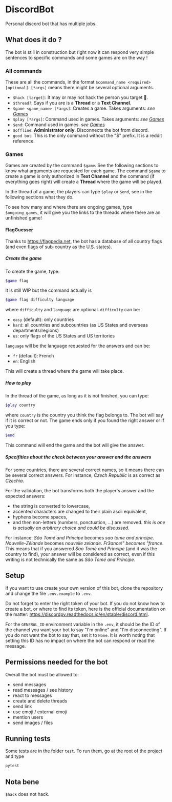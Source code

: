 # DiscordBot

Personal discord bot that has multiple jobs.

## What does it do ?

The bot is still in construction but right now it can respond very simple sentences to specific commands and some games are on the way !

### All commands

These are all the commands, in the format `$command_name <required> [optional]`. `[*args]` means there might be several optional arguments.

- `$hack [target]`: It may or may not hack the person you target :eyes:.
- `$thread?`: Says if you are is a **Thread** or a **Text Channel**.
- `$game <game_name> [*args]`: Creates a game. Takes arguments: *see [Games](#games)*
- `$play [*args]`: Command used in games. Takes arguments: *see [Games](#games)*
- `$end`: Command used in games. *see [Games](#games)*
- `$offline`: **Administrator only**. Disconnects the bot from discord.
- `good bot`: This is the only command without the "$" prefix. It is a reddit reference.

### Games

Games are created by the command `$game`. See the following sections to know what arguments are requested for each game.
The command `$game` to create a game is only authorized in **Text Channel** and the command (if everything goes right) will create a **Thread** where the game will be played.

In the thread of a game, the players can type `$play` or `$end`, see in the following sections what they do.

To see how many and where there are ongoing games, type `$ongoing_games`, it will give you the links to the threads where there are an unfinished game!

#### FlagGuesser

Thanks to <https://flagpedia.net>, the bot has a database of all country flags (and even flags of sub-country as the U.S. states).

##### Create the game

To create the game, type:

```sh
$game flag 
```

It is still WIP but the command actually is

```sh
$game flag difficulty language
```

where `difficulty` and `language` are optional.
`difficulty` can be:

- `easy` (default): only countries
- `hard`: all countries and subcountries (as US States and overseas departments/regions)
- `us`: only flags of the US States and US territories

`language` will be the language requested for the answers and can be:

- `fr` (default): French
- `en`: English

This will create a thread where the game will take place.

##### How to play

In the thread of the game, as long as it is not finished, you can type:

```sh
$play country
```

where `country` is the country you think the flag belongs to.
The bot will say if it is correct or not.
The game ends only if you found the right answer or if you type:

```sh
$end
```

This command will end the game and the bot will give the answer.

##### Specifities about the check between your answer and the answers

For some countries, there are several correct names, so it means there can be several correct answers. For instance, *Czech Republic* is as correct as *Czechia*.

For the validation, the bot transforms both the player's answer and the expected answers:

- the string is converted to lowercase,
- accented characters are changed to their plain ascii equivalent,
- hyphens become spaces,
- and then non-letters (numbers, ponctuation, ...) are removed. *this is one is actually an arbitrary choice and could be discussed*.

For instance: *São Tomé and Príncipe* becomes *sao tome and principe*. *Nouvelle-Zélande* becomes *nouvelle zelande*. *Fr3ance!" becomes "france*.
This means that if you answered *Sao Tomé and Principe* (and it was the country to find), your answer will be considered as correct, even if this writing is not technically the same as *São Tomé and Príncipe*.

## Setup

If you want to use create your own version of this bot, clone the repository and change the file `.env.example` to `.env`.

Do not forget to enter the right token of your bot.
If you do not know how to create a bot, or where to find its token, here is the official documentation on the matter: <https://discordpy.readthedocs.io/en/stable/discord.html>.

For the `GENERAL_ID` environment variable in the `.env`, it should be the ID of the channel you want your bot to say "I'm online" and "I'm disconnecting". If you do not want the bot to say that, set it to `None`. It is worth noting that setting this ID has no impact on where the bot can respond or read the message.

## Permissions needed for the bot

Overall the bot must be allowed to:

- send messages
- read messages / see history
- react to messages
- create and delete threads
- send link
- use emoji / external emoji
- mention users
- send images / files

## Running tests

Some tests are in the folder `test`.
To run them, go at the root of the project and type

```sh
pytest
```

## Nota bene

`$hack` does not hack.
